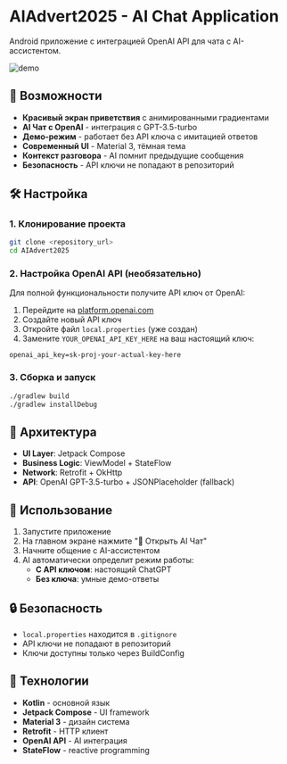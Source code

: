 # AIAdvert2025 - AI Chat Application

Android приложение с интеграцией OpenAI API для чата с AI-ассистентом.

![demo](https://github.com/user-attachments/assets/10f8bea6-7f7a-42d0-82a0-0790e2b6fd8d)

## 🚀 Возможности

- **Красивый экран приветствия** с анимированными градиентами
- **AI Чат с OpenAI** - интеграция с GPT-3.5-turbo
- **Демо-режим** - работает без API ключа с имитацией ответов
- **Современный UI** - Material 3, тёмная тема
- **Контекст разговора** - AI помнит предыдущие сообщения
- **Безопасность** - API ключи не попадают в репозиторий

## 🛠 Настройка

### 1. Клонирование проекта
```bash
git clone <repository_url>
cd AIAdvert2025
```

### 2. Настройка OpenAI API (необязательно)

Для полной функциональности получите API ключ от OpenAI:

1. Перейдите на [platform.openai.com](https://platform.openai.com/api-keys)
2. Создайте новый API ключ
3. Откройте файл `local.properties` (уже создан)
4. Замените `YOUR_OPENAI_API_KEY_HERE` на ваш настоящий ключ:

```properties
openai_api_key=sk-proj-your-actual-key-here
```

### 3. Сборка и запуск

```bash
./gradlew build
./gradlew installDebug
```

## 🔧 Архитектура

- **UI Layer**: Jetpack Compose
- **Business Logic**: ViewModel + StateFlow  
- **Network**: Retrofit + OkHttp
- **API**: OpenAI GPT-3.5-turbo + JSONPlaceholder (fallback)

## 📱 Использование

1. Запустите приложение
2. На главном экране нажмите "💬 Открыть AI Чат"
3. Начните общение с AI-ассистентом
4. AI автоматически определит режим работы:
   - **С API ключом**: настоящий ChatGPT
   - **Без ключа**: умные демо-ответы

## 🔒 Безопасность

- `local.properties` находится в `.gitignore`
- API ключи не попадают в репозиторий
- Ключи доступны только через BuildConfig

## 🎨 Технологии

- **Kotlin** - основной язык
- **Jetpack Compose** - UI framework
- **Material 3** - дизайн система
- **Retrofit** - HTTP клиент
- **OpenAI API** - AI интеграция
- **StateFlow** - reactive programming
